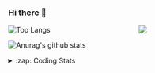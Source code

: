 ### Hi there 👋

<!--
**tao8687/tao8687** is a ✨ _special_ ✨ repository because its `README.md` (this file) appears on your GitHub profile.

Here are some ideas to get you started:

- 🔭 I’m currently working on ...
- 🌱 I’m currently learning ...
- 👯 I’m looking to collaborate on ...
- 🤔 I’m looking for help with ...
- 💬 Ask me about ...
- 📫 How to reach me: ...
- 😄 Pronouns: ...
- ⚡ Fun fact: ...
-->

<img align='right' src="https://media.giphy.com/media/M9gbBd9nbDrOTu1Mqx/giphy.gif" width="240">

  
![Top Langs](https://github-readme-stats.vercel.app/api/top-langs/?username=tao8687&layout=compact&title_color=23238E&text_color=A67D3D)

![Anurag's github stats](https://github-readme-stats.vercel.app/api?username=tao8687&show_icons=true&&text_color=A67D3D&title_color=23238E&show_icons=false&count_private=true&hide=stars)

<details>
  <summary>:zap: Coding Stats</summary>
  <br>
    
<!--START_SECTION:waka-->
![Code Time](http://img.shields.io/badge/Code%20Time-2%2C010%20hrs%2050%20mins-blue)

![Profile Views](http://img.shields.io/badge/Profile%20Views-1-blue)

**🐱 My GitHub Data** 

> 📦 1.5 MB Used in GitHub's Storage 
 > 
> 🏆 149 Contributions in the Year 2025
 > 
> 🚫 Not Opted to Hire
 > 
> 📜 63 Public Repositories 
 > 
> 🔑 24 Private Repositories 
 > 
**I'm an Early 🐤** 

```text
🌞 Morning                1751 commits        ██████████████████████░░░   89.15 % 
🌆 Daytime                90 commits          █░░░░░░░░░░░░░░░░░░░░░░░░   04.58 % 
🌃 Evening                119 commits         ██░░░░░░░░░░░░░░░░░░░░░░░   06.06 % 
🌙 Night                  4 commits           ░░░░░░░░░░░░░░░░░░░░░░░░░   00.20 % 
```
📅 **I'm Most Productive on Wednesday** 

```text
Monday                   282 commits         ████░░░░░░░░░░░░░░░░░░░░░   14.36 % 
Tuesday                  268 commits         ███░░░░░░░░░░░░░░░░░░░░░░   13.65 % 
Wednesday                339 commits         ████░░░░░░░░░░░░░░░░░░░░░   17.26 % 
Thursday                 262 commits         ███░░░░░░░░░░░░░░░░░░░░░░   13.34 % 
Friday                   278 commits         ████░░░░░░░░░░░░░░░░░░░░░   14.15 % 
Saturday                 272 commits         ███░░░░░░░░░░░░░░░░░░░░░░   13.85 % 
Sunday                   263 commits         ███░░░░░░░░░░░░░░░░░░░░░░   13.39 % 
```


📊 **This Week I Spent My Time On** 

```text
🕑︎ Time Zone: Asia/Shanghai

💬 Programming Languages: 
C                        2 hrs 7 mins        ███████████████░░░░░░░░░░   58.81 % 
CMake                    37 mins             ████░░░░░░░░░░░░░░░░░░░░░   17.08 % 
Makefile                 30 mins             ████░░░░░░░░░░░░░░░░░░░░░   14.02 % 
Linker Script            8 mins              █░░░░░░░░░░░░░░░░░░░░░░░░   04.11 % 
Markdown                 4 mins              █░░░░░░░░░░░░░░░░░░░░░░░░   02.01 % 

🔥 Editors: 
Cursor                   2 hrs 52 mins       ████████████████████░░░░░   79.49 % 
VS Code                  44 mins             █████░░░░░░░░░░░░░░░░░░░░   20.51 % 

🐱‍💻 Projects: 
VSX_C0                   2 hrs 1 min         ██████████████░░░░░░░░░░░   56.01 % 
BGC32                    1 hr 15 mins        █████████░░░░░░░░░░░░░░░░   34.71 % 
OpenCTR_H60V32_R20_1024_V15 mins             ██░░░░░░░░░░░░░░░░░░░░░░░   07.03 % 
sbgc32-serial-api        4 mins              ░░░░░░░░░░░░░░░░░░░░░░░░░   01.86 % 
STM32F407                0 secs              ░░░░░░░░░░░░░░░░░░░░░░░░░   00.39 % 

💻 Operating System: 
Linux                    3 hrs 36 mins       █████████████████████████   100.00 % 
```

**I Mostly Code in C++** 

```text
C++                      11 repos            ████████░░░░░░░░░░░░░░░░░   33.33 % 
Python                   8 repos             ██████░░░░░░░░░░░░░░░░░░░   24.24 % 
JavaScript               2 repos             ██░░░░░░░░░░░░░░░░░░░░░░░   06.06 % 
Batchfile                1 repo              █░░░░░░░░░░░░░░░░░░░░░░░░   03.03 % 
HTML                     1 repo              █░░░░░░░░░░░░░░░░░░░░░░░░   03.03 % 
```



**Timeline**

![Lines of Code chart](https://raw.githubusercontent.com/tao8687/tao8687/master/assets/bar_graph.png)


 Last Updated on 28/05/2025 01:56:11 UTC
<!--END_SECTION:waka-->
</details>
